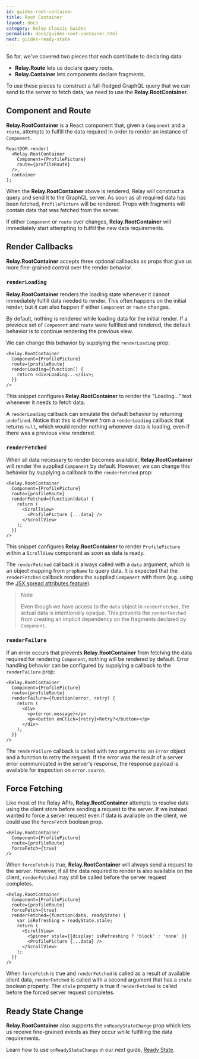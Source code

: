 ```yaml
---
id: guides-root-container
title: Root Container
layout: docs
category: Relay Classic Guides
permalink: docs/guides-root-container.html
next: guides-ready-state
---
```


So far, we've covered two pieces that each contribute to declaring data:

 - **Relay.Route** lets us declare query roots.
 - **Relay.Container** lets components declare fragments.

To use these pieces to construct a full-fledged GraphQL query that we can send to the server to fetch data, we need to use the **Relay.RootContainer**.

## Component and Route

**Relay.RootContainer** is a React component that, given a `Component` and a `route`, attempts to fulfill the data required in order to render an instance of `Component`.

```
ReactDOM.render(
  <Relay.RootContainer
    Component={ProfilePicture}
    route={profileRoute}
  />,
  container
);
```

When the **Relay.RootContainer** above is rendered, Relay will construct a query and send it to the GraphQL server. As soon as all required data has been fetched, `ProfilePicture` will be rendered. Props with fragments will contain data that was fetched from the server.

If either `Component` or `route` ever changes, **Relay.RootContainer** will immediately start attempting to fulfill the new data requirements.

## Render Callbacks

**Relay.RootContainer** accepts three optional callbacks as props that give us more fine-grained control over the render behavior.

### `renderLoading`

**Relay.RootContainer** renders the loading state whenever it cannot immediately fulfill data needed to render. This often happens on the initial render, but it can also happen if either `Component` or `route` changes.

By default, nothing is rendered while loading data for the initial render. If a previous set of `Component` and `route` were fulfilled and rendered, the default behavior is to continue rendering the previous view.

We can change this behavior by supplying the `renderLoading` prop:

```{4-6}
<Relay.RootContainer
  Component={ProfilePicture}
  route={profileRoute}
  renderLoading={function() {
    return <div>Loading...</div>;
  }}
/>
```

This snippet configures **Relay.RootContainer** to render the "Loading..." text whenever it needs to fetch data.

A `renderLoading` callback can simulate the default behavior by returning `undefined`. Notice that this is different from a `renderLoading` callback that returns `null`, which would render nothing whenever data is loading, even if there was a previous view rendered.

### `renderFetched`

When all data necessary to render becomes available, **Relay.RootContainer** will render the supplied `Component` by default. However, we can change this behavior by supplying a callback to the `renderFetched` prop:

```{4-10}
<Relay.RootContainer
  Component={ProfilePicture}
  route={profileRoute}
  renderFetched={function(data) {
    return (
      <ScrollView>
        <ProfilePicture {...data} />
      </ScrollView>
    );
  }}
/>
```

This snippet configures **Relay.RootContainer** to render `ProfilePicture` within a `ScrollView` component as soon as data is ready.

The `renderFetched` callback is always called with a `data` argument, which is an object mapping from `propName` to query data. It is expected that the `renderFetched` callback renders the supplied `Component` with them (e.g. using the [JSX spread attributes feature](https://facebook.github.io/react/docs/jsx-spread.html)).

> Note
>
> Even though we have access to the `data` object in `renderFetched`, the actual data is intentionally opaque. This prevents the `renderFetched` from creating an implicit dependency on the fragments declared by `Component`.

### `renderFailure`

If an error occurs that prevents **Relay.RootContainer** from fetching the data required for rendering `Component`, nothing will be rendered by default. Error handling behavior can be configured by supplying a callback to the `renderFailure` prop:

```{4-11}
<Relay.RootContainer
  Component={ProfilePicture}
  route={profileRoute}
  renderFailure={function(error, retry) {
    return (
      <div>
        <p>{error.message}</p>
        <p><button onClick={retry}>Retry?</button></p>
      </div>
    );
  }}
/>
```

The `renderFailure` callback is called with two arguments: an `Error` object and a function to retry the request. If the error was the result of a server error communicated in the server's response, the response payload is available for inspection on `error.source`.

## Force Fetching

Like most of the Relay APIs, **Relay.RootContainer** attempts to resolve data using the client store before sending a request to the server. If we instead wanted to force a server request even if data is available on the client, we could use the `forceFetch` boolean prop.

```{4}
<Relay.RootContainer
  Component={ProfilePicture}
  route={profileRoute}
  forceFetch={true}
/>
```

When `forceFetch` is true, **Relay.RootContainer** will always send a request to the server. However, if all the data required to render is also available on the client, `renderFetched` may still be called before the server request completes.

```{5-6,9}
<Relay.RootContainer
  Component={ProfilePicture}
  route={profileRoute}
  forceFetch={true}
  renderFetched={function(data, readyState) {
    var isRefreshing = readyState.stale;
    return (
      <ScrollView>
        <Spinner style={{display: isRefreshing ? 'block' : 'none' }}
        <ProfilePicture {...data} />
      </ScrollView>
    );
  }}
/>
```

When `forceFetch` is true and `renderFetched` is called as a result of available client data, `renderFetched` is called with a second argument that has a `stale` boolean property. The `stale` property is true if `renderFetched` is called before the forced server request completes.

## Ready State Change

**Relay.RootContainer** also supports the `onReadyStateChange` prop which lets us receive fine-grained events as they occur while fulfilling the data requirements.

Learn how to use `onReadyStateChange` in our next guide, [Ready State](guides-ready-state.html).
